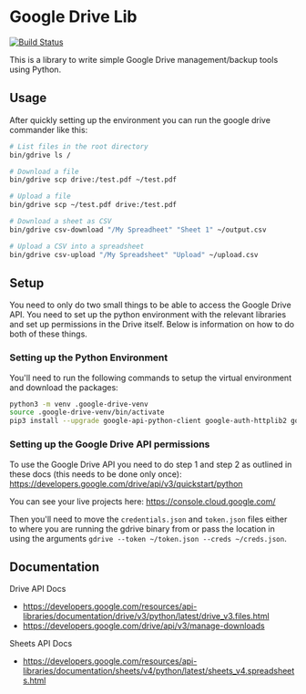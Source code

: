 # Google Drive Lib

[![Build Status](https://travis-ci.org/torpedro/gdrive-lib.svg?branch=master)](https://travis-ci.org/torpedro/gdrive-lib)

This is a library to write simple Google Drive management/backup tools using Python.

## Usage

After quickly setting up the environment you can run the google drive commander like this:

```bash
# List files in the root directory
bin/gdrive ls /

# Download a file
bin/gdrive scp drive:/test.pdf ~/test.pdf

# Upload a file
bin/gdrive scp ~/test.pdf drive:/test.pdf

# Download a sheet as CSV
bin/gdrive csv-download "/My Spreadheet" "Sheet 1" ~/output.csv

# Upload a CSV into a spreadsheet
bin/gdrive csv-upload "/My Spreadsheet" "Upload" ~/upload.csv
```

## Setup

You need to only do two small things to be able to access the Google Drive API. You need to set up the python environment with the relevant libraries and set up permissions in the Drive itself. Below is information on how to do both of these things.

### Setting up the Python Environment
You'll need to run the following commands to setup the virtual environment and download the packages:

```bash
python3 -m venv .google-drive-venv
source .google-drive-venv/bin/activate
pip3 install --upgrade google-api-python-client google-auth-httplib2 google-auth-oauthlib oauth2client mypy pylint
```

### Setting up the Google Drive API permissions

To use the Google Drive API you need to do step 1 and step 2 as outlined in these docs (this needs to be done only once): 
https://developers.google.com/drive/api/v3/quickstart/python

You can see your live projects here: https://console.cloud.google.com/

Then you'll need to move the `credentials.json` and `token.json` files either to where you are running the gdrive binary from or pass the location in using the arguments `gdrive --token ~/token.json --creds ~/creds.json`.

## Documentation

Drive API Docs
 - https://developers.google.com/resources/api-libraries/documentation/drive/v3/python/latest/drive_v3.files.html
 - https://developers.google.com/drive/api/v3/manage-downloads

Sheets API Docs
 - https://developers.google.com/resources/api-libraries/documentation/sheets/v4/python/latest/sheets_v4.spreadsheets.html


